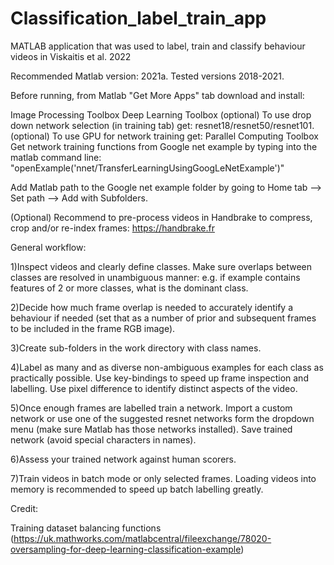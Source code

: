 # Classification_label_train_app
MATLAB application that was used to label, train and classify behaviour videos in Viskaitis et al. 2022

Recommended Matlab version: 2021a.
Tested versions 2018-2021.


Before running, from Matlab "Get More Apps" tab download and install:

Image Processing Toolbox
Deep Learning Toolbox
(optional) To use drop down network selection (in training tab) get: resnet18/resnet50/resnet101.
(optional) To use GPU for network training get: Parallel Computing Toolbox
Get network training functions from Google net example by typing into the matlab command line:
"openExample('nnet/TransferLearningUsingGoogLeNetExample')"

Add Matlab path to the Google net example folder by going to Home tab --> Set path --> Add with Subfolders.

(Optional) Recommend to pre-process  videos in Handbrake to compress, crop and/or re-index frames: https://handbrake.fr

General workflow:

1)Inspect videos and clearly define classes. Make sure overlaps between classes are resolved in unambiguous manner: e.g. if example contains features of 2 or more classes, what is the dominant class.

2)Decide how much frame overlap is needed to accurately identify a behaviour if needed (set that as a number of prior and subsequent frames to be included in the frame RGB image).

3)Create sub-folders in the work directory with class names.

4)Label as many and as diverse non-ambiguous examples for each class as practically possible. Use key-bindings to speed up frame inspection and labelling. Use pixel difference to identify distinct aspects of the video.

5)Once enough frames are labelled train a network. Import a custom network or use one of the suggested resnet networks form the dropdown menu (make sure Matlab has those networks installed). Save trained network (avoid special characters in names).

6)Assess your trained network against human scorers.

7)Train videos in batch mode or only selected frames. Loading videos into memory is recommended to speed up batch labelling greatly. 

Credit:

Training dataset balancing functions (https://uk.mathworks.com/matlabcentral/fileexchange/78020-oversampling-for-deep-learning-classification-example)
